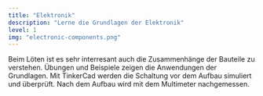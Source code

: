 ```yaml
---
title: "Elektronik"
description: "Lerne die Grundlagen der Elektronik"
level: 1
img: "electronic-components.png"
---
```


Beim Löten ist es sehr interresant auch die Zusammenhänge der Bauteile zu verstehen. Übungen und Beispiele zeigen die Anwendungen der Grundlagen. Mit TinkerCad werden die Schaltung vor dem Aufbau simuliert und überprüft. Nach dem Aufbau wird mit dem Multimeter nachgemessen.
